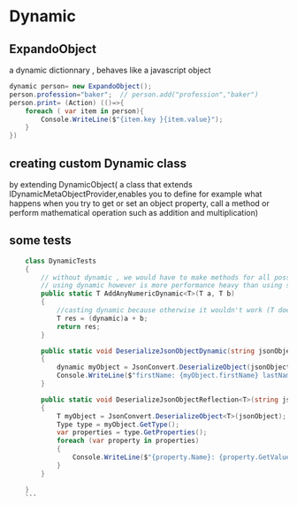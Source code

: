 # Dynamic
## ExpandoObject
a dynamic dictionnary , behaves like a javascript object

```c#
dynamic person= new ExpandoObject();
person.profession="baker";  // person.add("profession","baker")
person.print= (Action) (()=>{
    foreach ( var item in person){
        Console.WriteLine($"{item.key }{item.value}");
    }
})
```
## creating custom Dynamic class 
by extending DynamicObject( a class that extends IDynamicMetaObjectProvider,enables you to define for example what happens when you try to get or set an object property, call a method or perform mathematical operation such as addition and multiplication)
 
## some tests
```c#
    class DynamicTests
    {
        // without dynamic , we would have to make methods for all possible value types (int , float ,decimal etc)
        // using dynamic however is more performance heavy than using specific types
        public static T AddAnyNumericDynamic<T>(T a, T b)
        {
            //casting dynamic because otherwise it wouldn't work (T doesn't know what to do with the plus Operand)
            T res = (dynamic)a + b;
            return res;
        }

        public static void DeserializeJsonObjectDynamic(string jsonObject)
        {
            dynamic myObject = JsonConvert.DeserializeObject(jsonObject);
            Console.WriteLine($"firstName: {myObject.firstName} lastName:{myObject.lastName}");
        }

        public static void DeserializeJsonObjectReflection<T>(string jsonObject)
        {
            T myObject = JsonConvert.DeserializeObject<T>(jsonObject);
            Type type = myObject.GetType();
            var properties = type.GetProperties();
            foreach (var property in properties)
            {
                Console.WriteLine($"{property.Name}: {property.GetValue(myObject)} ");
            }
        }

    }
    ```
